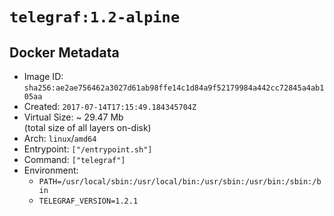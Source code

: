 # `telegraf:1.2-alpine`

## Docker Metadata

- Image ID: `sha256:ae2ae756462a3027d61ab98ffe14c1d84a9f52179984a442cc72845a4ab105aa`
- Created: `2017-07-14T17:15:49.184345704Z`
- Virtual Size: ~ 29.47 Mb  
  (total size of all layers on-disk)
- Arch: `linux`/`amd64`
- Entrypoint: `["/entrypoint.sh"]`
- Command: `["telegraf"]`
- Environment:
  - `PATH=/usr/local/sbin:/usr/local/bin:/usr/sbin:/usr/bin:/sbin:/bin`
  - `TELEGRAF_VERSION=1.2.1`

